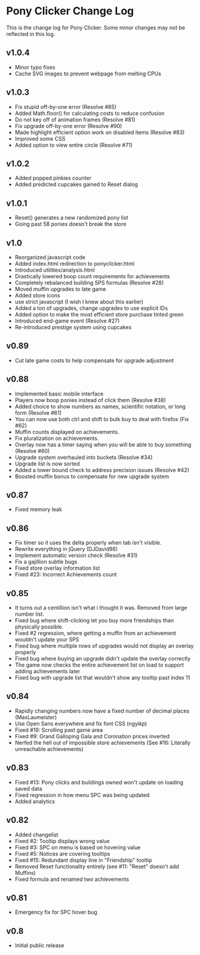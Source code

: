 # Pony Clicker Change Log
This is the change log for Pony Clicker. Some minor changes may not be reflected in this log.

## v1.0.4
- Minor typo fixes
- Cache SVG images to prevent webpage from melting CPUs

## v1.0.3
- Fix stupid off-by-one error (Resolve #85) 
- Added Math.floor() for calculating costs to reduce confusion
- Do not key off of animation frames (Resolve #81)
- Fix upgrade off-by-one error (Resolve #90)
- Made highlight efficient option work on disabled items (Resolve #83)
- Improved some CSS
- Added option to view entire circle (Resolve #71)

## v1.0.2
- Added popped pinkies counter
- Added predicted cupcakes gained to Reset dialog

## v1.0.1
- Reset() generates a new randomized pony list
- Going past 58 ponies doesn't break the store

## v1.0
- Reorganized javascript code
- Added index.html redirection to ponyclicker.html
- Introduced utilities/analysis.html
- Drastically lowered boop count requirements for achievements
- Completely rebalanced building SPS formulas (Resolve #28)
- Moved muffin upgrades to late game
- Added store icons
- use strict javascript (I wish I knew about this earlier)
- Added a ton of upgrades, change upgrades to use explicit IDs
- Added option to make the most efficient store purchase tinted green
- Introduced end-game event (Resolve #27)
- Re-introduced prestige system using cupcakes

## v0.89
- Cut late game costs to help compensate for upgrade adjustment

## v0.88
- Implemented basic mobile interface
- Players now boop ponies instead of click them (Resolve #38)
- Added choice to show numbers as names, scientific notation, or long form (Resolve #61)
- You can now use both ctrl and shift to bulk buy to deal with firefox (Fix #62)
- Muffin counts displayed on achievements.
- Fix pluralization on achievements.
- Overlay now has a timer saying when you will be able to buy something (Resolve #60)
- Upgrade system overhauled into buckets (Resolve #34)
- Upgrade list is now sorted
- Added a lower bound check to address precision issues (Resolve #42)
- Boosted muffin bonus to compensate for new upgrade system

## v0.87
- Fixed memory leak

## v0.86
- Fix timer so it uses the delta properly when tab isn't visible.
- Rewrite everything in jQuery (DJDavid98)
- Implement automatic version check (Resolve #31)
- Fix a gajillion subtle bugs
- Fixed store overlay information list
- Fixed #23: Incorrect Achievements count

## v0.85
- It turns out a centillion isn't what i thought it was. Removed from large number list.
- Fixed bug where shift-clicking let you buy more friendships than physically possible.
- Fixed #2 regression, where getting a muffin from an achievement wouldn't update your SPS
- Fixed bug where multiple rows of upgrades would not display an overlay properly
- Fixed bug where buying an upgrade didn't update the overlay correctly
- The game now checks the entire achievement list on load to support adding achievements later
- Fixed bug with upgrade list that wouldn't show any tooltip past index 11

## v0.84
- Rapidly changing numbers now have a fixed number of decimal places (MaxLaumeister)
- Use Open Sans everywhere and fix font CSS (ngyikp)
- Fixed #19: Scrolling past game area
- Fixed #9: Grand Galloping Gala and Coronation prices inverted
- Nerfed the hell out of impossible store achievements (See #16: Literally unreachable achievements)

## v0.83
- Fixed #13: Pony clicks and buildings owned won't update on loading saved data
- Fixed regression in how menu SPC was being updated
- Added analytics

## v0.82
- Added changelist
- Fixed #2: Tooltip displays wrong value
- Fixed #3: SPC on menu is based on hovering value
- Fixed #5: Notices are covering tooltips
- Fixed #15: Redundant display line in "Friendship" tooltip
- Removed Reset functionality entirely (see #11: "Reset" doesn't add Muffins)
- Fixed formula and renamed two achievements

## v0.81
- Emergency fix for SPC hover bug

## v0.8
- Initial public release
